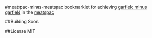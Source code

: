 #meatspac-minus-meatspac
bookmarklet for achieving [garfield minus garfield](http://garfieldminusgarfield.net/) in the [meatspac](https://chat.meatspac.es)

##Building
Soon.

##License
MIT
